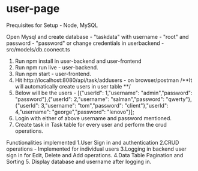 # user-page
Prequisites for Setup - Node, MySQL

Open Mysql and create database - "taskdata" with username - "root" and password - "password" 
or change credentials in userbackend - src/models/db.coonect.ts

1. Run npm install in user-backend and user-frontend
2. Run npm run live - user-backend.
3. Run npm start - user-frontend.
4. Hit http://localhost:8080/api/task/addusers - on browser/postman /**It will automatically create users in user table **/
5. Below will be the users - 
[{"userId": 1,"username": "admin","password": "password"},{"userId": 2,"username": "salman","password": "qwerty"},{"userId": 3,"username": "tom","password": "client"},"userId": 4,"username": "george","password": "lenovo"}];
6. Login with either of above username and password mentioned.
7. Create task in Task table for every user and perform the crud operations.

Functionalities implemented
1.User Sign in and authentication
2.CRUD operations - Implemented for individual users
3.Logging in backend user sign in  for Edit, Delete and Add operations.
4.Data Table Pagination and Sorting
5. Display database and username after logging in.



